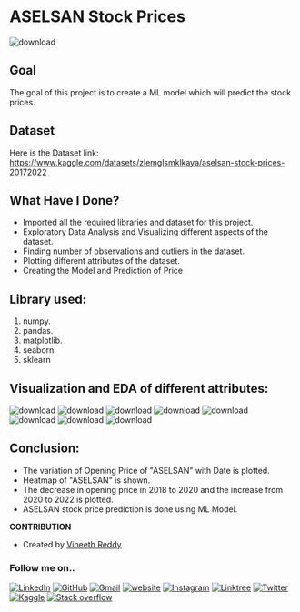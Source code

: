
# ASELSAN Stock Prices

![download](https://user-images.githubusercontent.com/97960335/180611277-c6c6044c-fc3e-4bad-ab88-d1aad0bded45.jpg)

## Goal

The goal of this project is to create a ML model which will predict the stock prices.
## Dataset
Here is the Dataset link: https://www.kaggle.com/datasets/zlemglsmklkaya/aselsan-stock-prices-20172022

## What Have I Done?

- Imported all the required libraries and dataset for this project.
- Exploratory Data Analysis and Visualizing different aspects of the dataset.
- Finding number of observations and outliers in the dataset.
- Plotting different attributes of the dataset.
- Creating the Model and Prediction of Price
## Library used:

1. numpy.
2. pandas.
3. matplotlib.
4. seaborn.
5. sklearn
## Visualization and EDA of different attributes:

![download](https://user-images.githubusercontent.com/97960335/180611222-bcbf5e61-cc74-4ba7-9b90-89f2cfd2919f.png)
![download](https://user-images.githubusercontent.com/97960335/180611224-e1b325ff-605f-46dc-b5d5-c145a673c13c.png)
![download](https://user-images.githubusercontent.com/97960335/180611225-f63eae85-7e3c-421a-8f40-241884ed2bf1.png)
![download](https://user-images.githubusercontent.com/97960335/180611229-fefa8ec1-54bd-46fc-9e4b-746793dbf8fd.png)
![download](https://user-images.githubusercontent.com/97960335/180611233-6f68df38-beb3-48bd-8c13-80e61d60ea09.png)
![download](https://user-images.githubusercontent.com/97960335/180611235-a9ddbea7-2717-4032-bcfe-a2e8677ee461.png)
![download](https://user-images.githubusercontent.com/97960335/180611257-0ac8cc5c-6947-4dba-8547-0fc5342a281a.png)
![download](https://user-images.githubusercontent.com/97960335/180611261-e80e1bf5-7805-44d3-aa8e-83686bbc454d.png)

## Conclusion:

- The variation of Opening Price of "ASELSAN" with Date is plotted.
- Heatmap of "ASELSAN" is shown.
- The decrease in opening price in 2018 to 2020 and the increase from 2020 to 2022 is plotted.
- ASELSAN stock price prediction is done using ML Model.

**CONTRIBUTION**

- Created by [Vineeth Reddy](https://linktr.ee/vineethreddy1997)

### Follow me on..
[![LinkedIn](https://img.shields.io/badge/linkedin-%230077B5.svg?style=for-the-badge&logo=linkedin&logoColor=white)](https://www.linkedin.com/in/vineethreddy1997/)
[![GitHub](https://img.shields.io/badge/github-%23121011.svg?style=for-the-badge&logo=github&logoColor=white)](https://github.com/VineethReddy1997)
[![Gmail](https://img.shields.io/badge/Gmail-D14836?style=for-the-badge&logo=gmail&logoColor=white)](mailto:vineethreddywithds@gmail.com)
[![website](https://img.shields.io/badge/website-000000?style=for-the-badge&logo=About.me&logoColor=white)](https://vineethdata.github.io/)
[![Instagram](https://img.shields.io/badge/Instagram-E4405F?style=for-the-badge&logo=instagram&logoColor=white)](https://www.instagram.com/vineeth_reddy_2426/)
[![Linktree](https://img.shields.io/badge/linktree-39E09B?style=for-the-badge&logo=linktree&logoColor=white)](https://linktr.ee/vineethreddy1997)
[![Twitter](https://img.shields.io/badge/Twitter-1DA1F2?style=for-the-badge&logo=twitter&logoColor=white)](https://twitter.com/gangulavineeth1)
[![Kaggle](https://img.shields.io/badge/Kaggle-20BEFF?style=for-the-badge&logo=Kaggle&logoColor=white)](https://www.kaggle.com/vineethreddygangula)
[![Stack overflow](https://img.shields.io/badge/Stack_Overflow-FE7A16?style=for-the-badge&logo=stack-overflow&logoColor=white)](https://stackoverflow.com/users/18168904/vineeth-reddy-gangula)
